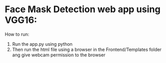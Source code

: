 # Face Mask Detection web app using VGG16:


How to run: 
1. Run the app.py using python    
2. Then run the html file using a browser in the Frontend/Templates folder ang give webcam permission to the browser  
 
 
